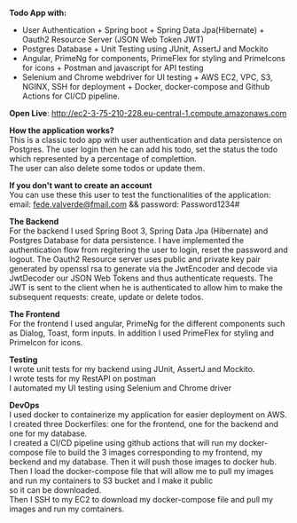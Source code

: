 **Todo App with:**<br>
+ User Authentication + Spring boot + Spring Data Jpa(Hibernate) + Oauth2 Resource Server (JSON Web Token JWT)
+ Postgres Database + Unit Testing using JUnit, AssertJ and Mockito
+ Angular, PrimeNg for components, PrimeFlex for styling and PrimeIcons for icons + Postman and javascript for API testing
+ Selenium and Chrome webdriver for UI testing + AWS EC2, VPC, S3, NGINX, SSH for deployment + Docker, docker-compose and Github Actions
for CI/CD pipeline.

**Open Live**: http://ec2-3-75-210-228.eu-central-1.compute.amazonaws.com

**How the application works?**<br>
This is a classic todo app with user authentication and data persistence on Postgres. The user login then he can add his todo, set the status the
todo which represented by a percentage of complettion.<br>
The user can also delete some todos or update them.

**If you don't want to create an account**<br>
You can use these this user to test the functionalities of the application:<br>
email: fede.valverde@fmail.com && password: Password1234#


**The Backend**<br>
For the backend I used Spring Boot 3, Spring Data Jpa (Hibernate) and Postgres Database for data persistence. I have implemented
the authentication flow from regitering the user to login, reset the password and logout. The Oauth2 Resource server uses public 
and private key pair generated by openssl rsa to generate via the JwtEncoder and decode via JwtDecoder our JSON Web Tokens and thus 
authenticate requests. The JWT is sent to the client when he is authenticated to allow him to make the subsequent requests: create,
update or delete todos.

**The Frontend**<br>
For the frontend I used angular, PrimeNg for the different components such as Dialog, Toast, form inputs. In addition I used PrimeFlex
for styling and PrimeIcon for icons.

**Testing**<br>
I wrote unit tests for my backend using JUnit, AssertJ and Mockito.<br>
I wrote tests for my RestAPI on postman<br>
I automated my UI testing using Selenium and Chrome driver

**DevOps**<br>
I used docker to containerize my application for easier deployment on AWS.<br>
I created three Dockerfiles: one for the frontend, one for the backend and one for my database.<br>
I created a CI/CD pipeline using github actions that will run my docker-compose file to build the 3 images corresponding to 
my frontend, my beckend and my database. Then it will push those images to docker hub.<br>
Then I load the docker-compose file that will allow me to pull my images and run my containers to S3 bucket and I make it public <br>
so it can be downloaded.<br>
Then I SSH to my EC2 to download my docker-compose file and pull my images and run my comtainers.
